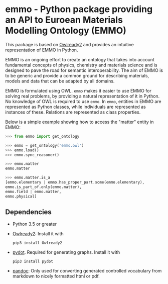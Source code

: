 emmo - Python package providing an API to Euroean Materials Modelling Ontology (EMMO)
=====================================================================================
This package is based on [Owlready2] and provides an intuitive
representation of EMMO in Python.

EMMO is an ongoing effort to create an ontology that takes into
account fundamental concepts of physics, chemistry and materials
science and is designed to pave the road for semantic
interoperability.  The aim of EMMO is to be generic and provide a
common ground for describing materials, models and data that can be
adapted by all domains.

EMMO is formulated using OWL.  `emmo` makes it easier to use EMMO for
solving real problems, by providing a natural representation of it in
Python.  No knowledge of OWL is required to use `emmo`.  In `emmo`,
entities in EMMO are represented as Python classes, while individuals
are represented as instances of these. Relations are represented as
class properties.

Below is a simple example showing how to access the "matter" entity in
EMMO:

```python
>>> from emmo import get_ontology

>>> emmo = get_ontology('emmo.owl')
>>> emmo.load()
>>> emmo.sync_reasoner()

>>> emmo.matter
emmo.matter

>>> emmo.matter.is_a
[emmo.elementary | emmo.has_proper_part.some(emmo.elementary),
emmo.is_part_of.only(emmo.matter),
emmo.field | emmo.matter,
emmo.physical]
```



Dependencies
------------

  * Python 3.5 or greater
  * [Owlready2]:  Install it with

        pip3 install Owlready2

  * [pydot].  Required for generating graphs.  Install it with

        pip3 install pydot

  * [pandoc]: Only used for converting generated controlled vocabulary
    from markdown to nicely formatted html or pdf.


[Owlready2]: https://pypi.org/project/Owlready2/
[pydot]: https://pypi.org/project/pydot/
[pandoc]: http://pandoc.org

